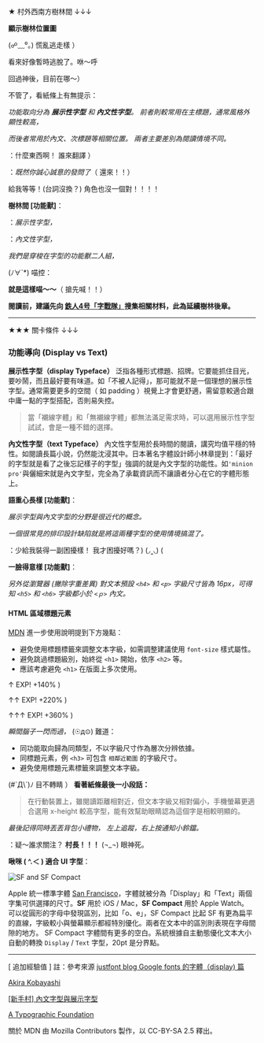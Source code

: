 ★ 村外西南方樹林間 ↓↓↓

**顯示樹林位置圖**

(☍﹏⁰。) 慌亂逃走樣 ）

看來好像暫時逃脫了。咻～呼


回過神後，目前在哪～）

不管了，看紙條上有無提示：

*功能取向分為 **展示性字型** 和 **內文性字型**。
前者則較常用在主標題，通常風格外顯性較高，*

*而後者常用於內文、次標題等相關位置。
兩者主要差別為閱讀情境不同。*

：什麼東西啊！
誰來翻譯 ）

：*既然你誠心誠意的發問了*（
還來！！）

給我等等！(台詞沒換？)
角色也沒一個對！！！！

**樹林間 [功能獸]**：

：*展示性字型，*

：*內文性字型，*

*我們是穿梭在字型的功能獸二人組，*

(ﾉ∀\`\*) 喵控：

**就是這樣喵～～**（
搶先喊！！）

**閱讀前，建議先向 [鉄人4号「字戰隊」](https://ithelp.ithome.com.tw/articles/10217618)搜集相關材料，此為延續樹林後章。**

---

★★★ 關卡條件 ↓↓↓

### 功能導向 (Display vs Text)

**展示性字型（display Typeface）**
泛指各種形式標題、招牌。它要能抓住目光，要吵鬧，而且最好要有味道。如「不被人記得」，那可能就不是一個理想的展示性字型。通常需要更多的空間（ 如 padding ）視覺上才會更舒適，需留意較適合跟中庸一點的字型搭配，否則易失控。

>當「襯線字體」和「無襯線字體」都無法滿足需求時，可以選用展示性字型試試，會是一種不錯的選擇。

**內文性字型（text Typeface）**
內文性字型用於長時間的閱讀，講究均值平穩的特性。如閱讀長篇小說，仍然能沈浸其中。日本著名字體設計師小林章提到：「最好的字型就是看了之後忘記樣子的字型」強調的就是內文字型的功能性。如`'minion pro'`與儷細宋就是內文字型，完全為了承載資訊而不讓讀者分心在它的字體形態上。

**語重心長樣 [功能獸]**：

*展示字型與內文字型的分野是很近代的概念。*

*一個很常見的排印設計缺陷就是將這兩種字型的使用情境搞混了。*

：少給我裝得一副困擾樣！
我才困擾好嗎？) (◞‸◟) (

**一臉得意樣 [功能獸]**：

*另外從瀏覽器 (撇除字重差異) 對文本預設 `<h4>` 和 `<p>` 字級尺寸皆為 16px，可得知 `<h5>` 和 `<h6>` 字級都小於 `<ｐ>` 內文。*

#### HTML 區域標題元素

[MDN](https://developer.mozilla.org/en-US/docs/Web/HTML/Element/Heading_Elements) 進一步使用說明提到下方幾點：
- 避免使用標題標籤來調整文本字級，如需調整建議使用 `font-size` 樣式屬性。
- 避免跳過標題級別，始終從 `<h1>` 開始，依序 `<h2>` 等。
- 應該考慮避免 `<h1>` 在版面上多次使用。

↑ EXP! +140% )

↑↑ EXP! +220% )

↑↑↑ EXP! +360% ) 

*瞬間腦子一閃而過，*
(☉д⊙) 難道：

- 同功能取向歸為同類型，不以字級尺寸作為層次分辨依據。
- 同標題元素，例 `<h3>` 可包含 `相鄰近範圍` 的字級尺寸。
- 避免使用標題元素標籤來調整文本字級。	

(#\`Д\´)ﾉ 目不轉睛 ）
**看著紙條最後一小段話：**

>在行動裝置上，雖閱讀距離相對近，但文本字級又相對偏小，手機螢幕更適合選用 x-height 較高字型，能有效幫助眼睛認為這個字是相較明顯的。

*最後記得同時丟丟背包小禮物，
左上追蹤，右上按通知小鈴鐺。*

：疑～誰求關注？ **村長！！！**
(¬_¬) 眼神死。

**啾咪 ( ^.＜ ) 適合 UI 字型**：

![SF and SF Compact](https://i.imgur.com/yHpBHWj.png)

Apple 統一標準字體 [San Francisco](https://developer.apple.com/fonts/)，字體就被分為「Display」和「Text」兩個字集可供選擇的尺寸。**SF** 用於 iOS / Mac，**SF Compact** 用於 Apple Watch。
可以從圓形的字母中發現區別，比如「o、e」，SF Compact 比起 SF 有更為扁平的直線，字級較小與螢幕顯示都經特別優化。兩者在文本中的區別則表現在字母間隙的地方。 SF Compact 字體間有更多的空白。系統根據自主動態優化文本大小自動的轉換 `Display` / `Text` 字型，20pt 是分界點。

---

[ 追加經驗值 ]
註：參考來源 [justfont blog Google fonts 的字體（display) 篇](https://blog.justfont.com/2014/06/google-fonts-3/)

[Akira Kobayashi](https://www.monotype.com/studio/akira-kobayashi/)

[[新手村] 內文字型與展示字型](https://tips.justfont.com/post/95649284232/%E6%96%B0%E6%89%8B%E6%9D%91-%E5%85%A7%E6%96%87%E5%AD%97%E5%9E%8B%E8%88%87%E5%B1%95%E7%A4%BA%E5%AD%97%E5%9E%8B)

[A Typographic Foundation](https://www.fonts.com/content/learning/fontology/level-1)

關於 MDN 由 Mozilla Contributors 製作，以 CC-BY-SA 2.5 釋出。
